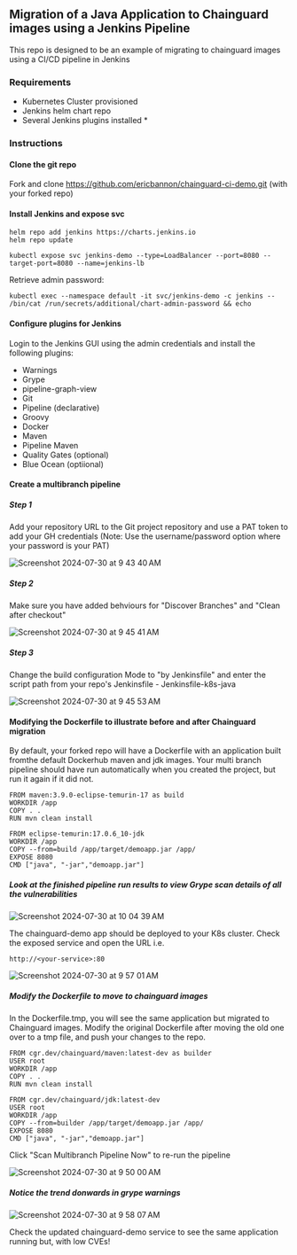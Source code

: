 ## Migration of a Java Application to Chainguard images using a Jenkins Pipeline 

This repo is designed to be an example of migrating to chainguard images using a CI/CD pipeline in Jenkins

### Requirements
- Kubernetes Cluster provisioned
- Jenkins helm chart repo
- Several Jenkins plugins installed
  * 

### Instructions

#### Clone the git repo

Fork and clone https://github.com/ericbannon/chainguard-ci-demo.git (with your forked repo)

#### Install Jenkins and expose svc

```
helm repo add jenkins https://charts.jenkins.io
helm repo update

kubectl expose svc jenkins-demo --type=LoadBalancer --port=8080 --target-port=8080 --name=jenkins-lb
```

Retrieve admin password:  

```
kubectl exec --namespace default -it svc/jenkins-demo -c jenkins -- /bin/cat /run/secrets/additional/chart-admin-password && echo
```

#### Configure plugins for Jenkins

Login to the Jenkins GUI using the admin credentials and install the following plugins:

- Warnings
- Grype
- pipeline-graph-view
- Git
- Pipeline (declarative)
- Groovy
- Docker
- Maven
- Pipeline Maven
- Quality Gates (optional)
- Blue Ocean (optiional)

#### Create a multibranch pipeline

##### Step 1

Add your repository URL to the Git project repository and use a PAT token to add your GH credentials (Note: Use the username/password option where your password is your PAT)

![Screenshot 2024-07-30 at 9 43 40 AM](https://github.com/user-attachments/assets/64e08e7b-c4cf-48d3-8353-0ba976945b1e)

##### Step 2

Make sure you have added behviours for "Discover Branches" and "Clean after checkout"

![Screenshot 2024-07-30 at 9 45 41 AM](https://github.com/user-attachments/assets/64118af3-5482-45c7-ae89-465ad2882847)

##### Step 3

Change the build configuration Mode to "by Jenkinsfile" and enter the script path from your repo's Jenkinsfile - Jenkinsfile-k8s-java

![Screenshot 2024-07-30 at 9 45 53 AM](https://github.com/user-attachments/assets/c82af264-d285-4e9e-bec8-11e182cf8ae8)

#### Modifying the Dockerfile to illustrate before and after Chainguard migration 

By default, your forked repo will have a Dockerfile with an application built fromthe default Dockerhub maven and jdk images. Your multi branch pipeline should have run automatically when you created the project, but run it again if it did not. 

```
FROM maven:3.9.0-eclipse-temurin-17 as build
WORKDIR /app
COPY . .
RUN mvn clean install

FROM eclipse-temurin:17.0.6_10-jdk
WORKDIR /app
COPY --from=build /app/target/demoapp.jar /app/
EXPOSE 8080
CMD ["java", "-jar","demoapp.jar"]
```

##### Look at the finished pipeline run results to view Grype scan details of all the vulnerabilities

![Screenshot 2024-07-30 at 10 04 39 AM](https://github.com/user-attachments/assets/89ccf89f-b8bf-4cc9-9f81-bcf7bb5f6614)

The chainguard-demo app should be deployed to your K8s cluster. Check the exposed service and open the URL i.e. 

```
http://<your-service>:80
```

![Screenshot 2024-07-30 at 9 57 01 AM](https://github.com/user-attachments/assets/c964360c-f76e-45ff-a6e7-3777e89571bd)

##### Modify the Dockerfile to move to chainguard images

In the Dockerfile.tmp, you will see the same application but migrated to Chainguard images. Modify the original Dockerfile after moving the old one over to a tmp file, and push your changes to the repo. 

```
FROM cgr.dev/chainguard/maven:latest-dev as builder
USER root
WORKDIR /app
COPY . .
RUN mvn clean install

FROM cgr.dev/chainguard/jdk:latest-dev
USER root
WORKDIR /app
COPY --from=builder /app/target/demoapp.jar /app/
EXPOSE 8080
CMD ["java", "-jar","demoapp.jar"]
```

Click "Scan Multibranch Pipeline Now" to re-run the pipeline

![Screenshot 2024-07-30 at 9 50 00 AM](https://github.com/user-attachments/assets/e590f64d-1aaf-4e8a-a55f-a964dec36159)

##### Notice the trend donwards in grype warnings

![Screenshot 2024-07-30 at 9 58 07 AM](https://github.com/user-attachments/assets/e9cddd2f-f158-4b79-bd62-bc946113e2c5)

Check the updated chainguard-demo service to see the same application running but, with low CVEs!
